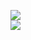 [![](https://img.shields.io/badge/Made%20With-Github%20Spray-lightgrey.svg?style=for-the-badge&logo=github)](https://github.com/Annihil/github-spray#265)  
[![](https://i.imgur.com/2DrTn0Z.gif)](https://github.com/Annihil/github-spray)
